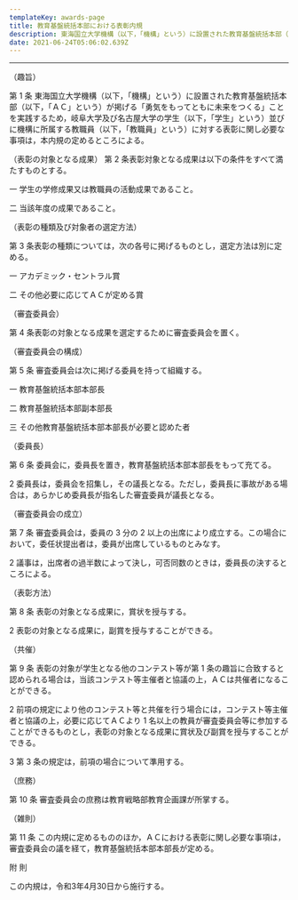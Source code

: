 ```yaml
---
templateKey: awards-page
title: 教育基盤統括本部における表彰内規
description: 東海国立大学機構（以下，「機構」という）に設置された教育基盤統括本部（以下，「ＡＣ」という）が掲げる「勇気をもってともに未来をつくる」ことを実践するため，岐阜大学及び名古屋大学の学生（以下，「学生」という）並びに機構に所属する教職員（以下，「教職員」という）に対する表彰に関し必要な事項は，本内規の定めるところによる。
date: 2021-06-24T05:06:02.639Z
---
```

- - -

（趣旨）

第 1 条 東海国立大学機構（以下，「機構」という）に設置された教育基盤統括本部（以下，「ＡＣ」という）が掲げる「勇気をもってともに未来をつくる」ことを実践するため，岐阜大学及び名古屋大学の学生（以下，「学生」という）並びに機構に所属する教職員（以下，「教職員」という）に対する表彰に関し必要な事項は，本内規の定めるところによる。

（表彰の対象となる成果）
第 2 条表彰対象となる成果は以下の条件をすべて満たすものとする。

一 学生の学修成果又は教職員の活動成果であること。

二 当該年度の成果であること。

（表彰の種類及び対象者の選定方法）

第 3 条表彰の種類については，次の各号に掲げるものとし，選定方法は別に定める。

一 アカデミック・セントラル賞

二 その他必要に応じてＡＣが定める賞

（審査委員会）

第 4 条表彰の対象となる成果を選定するために審査委員会を置く。

（審査委員会の構成）

第 5 条 審査委員会は次に掲げる委員を持って組織する。

一 教育基盤統括本部本部長

二 教育基盤統括本部副本部長

三 その他教育基盤統括本部本部長が必要と認めた者

（委員長）

第 6 条 委員会に，委員長を置き，教育基盤統括本部本部長をもって充てる。

2 委員長は，委員会を招集し，その議長となる。ただし，委員長に事故がある場合は，あらかじめ委員長が指名した審査委員が議長となる。

（審査委員会の成立）

第 7 条 審査委員会は，委員の 3 分の 2 以上の出席により成立する。この場合において，委任状提出者は，委員が出席しているものとみなす。

2 議事は，出席者の過半数によって決し，可否同数のときは，委員長の決するところによる。

（表彰方法）

第 8 条 表彰の対象となる成果に，賞状を授与する。

2 表彰の対象となる成果に，副賞を授与することができる。

（共催）

第 9 条 表彰の対象が学生となる他のコンテスト等が第 1 条の趣旨に合致すると認められる場合は，当該コンテスト等主催者と協議の上，ＡＣは共催者になることができる。

2 前項の規定により他のコンテスト等と共催を行う場合には，コンテスト等主催者と協議の上，必要に応じてＡＣより 1 名以上の教員が審査委員会等に参加することができるものとし，表彰の対象となる成果に賞状及び副賞を授与することができる。

3 第 3 条の規定は，前項の場合について準用する。

（庶務）

第 10 条 審査委員会の庶務は教育戦略部教育企画課が所掌する。

（雑則）

第 11 条 この内規に定めるもののほか，ＡＣにおける表彰に関し必要な事項は，審査委員会の議を経て，教育基盤統括本部本部長が定める。

附 則

この内規は，令和3年4月30日から施行する。